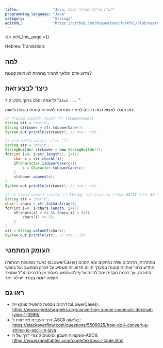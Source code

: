```yaml
---
title:                "Java: המרת מחרוזת לאותיות קטנות"
programming_language: "Java"
category:             "Strings"
editURL:              "https://github.com/dogweather/forkful/blob/master/content/he/java/converting-a-string-to-lower-case.md"
---
```


{{< edit_this_page >}}

Hebrew Translation:

## למה
מדוע אדם ימלאך להמיר מחרוזת לאותיות קטנות?

## כיצד לבצע זאת
לדוגמה ופלט בתוך בלוקי קוד "```Java ... ```"

כאן תוכלו למצוא כמה דרכים להמיר מחרוזת לאותיות קטנות בשפת ג'אווה:

```Java
// דרך ראשונה: להשתמש בפונקציית toLowerCase()
String str = "ג'אווה";
String strLower = str.toLowerCase();
System.out.println(strLower); // פלט: ג'אווה

// דרך שנייה: להשתמש בלולאת פוריצ'
String str = "ג'אווה";
StringBuilder strLower = new StringBuilder();
for(int i=0; i<str.length(); i++){
    char c = str.charAt(i);
    if(Character.isUpperCase(c)){
        c = Character.toLowerCase(c);
    }
    strLower.append(c);
}
System.out.println(strLower); // פלט: ג'אווה

// דרך שלישית: להשתמש במתודה של String שממירה את התווים לקודי ASCII ולהוסיף 32 יחידות
String str = "ג'אווה";
char[] chars = str.toCharArray();
for(int i=0; i<chars.length; i++){
    if(chars[i] > 64 && chars[i] < 91){
        chars[i] += 32;
    }
}
str = String.valueOf(chars);
System.out.println(str); // פלט: ג'אווה
```

## העומק המתמטי
כאשר מופעלת המתודה toLowerCase() במחרוזת, הרכיבים שלה נמחקים ומאוחסנים מחדש בתור אותיות קטנות במערך תווים חדש. זה משפיע על זיכרון המחשב ועל ביצועי התוכנה, אך בכמה מקרים יכול להיות עדיף להשתמש באחת מן הדרכים הנ"ל שתוצר תוצאה דומה בצורה יעילה יותר.

## ראו גם
- דרכים נוספות להפעיל פונקציית toLowerCase(): https://www.geeksforgeeks.org/converting-roman-numerals-decimal-lying-1-3999/
- דרך העברת מחרוזות ל-ASCII בג'אווה: https://stackoverflow.com/questions/5509025/how-do-i-convert-a-string-to-ascii-in-java
- פונקציות חשבון וסימנים קיצורי דרך של ה-ASCII: https://www.rapidtables.com/code/text/ascii-table.html